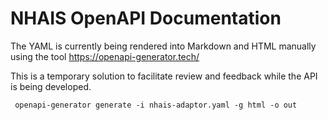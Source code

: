 # NHAIS OpenAPI Documentation

The YAML is currently being rendered into Markdown and HTML manually using the tool https://openapi-generator.tech/

This is a temporary solution to facilitate review and feedback while the API is being developed.

     openapi-generator generate -i nhais-adaptor.yaml -g html -o out